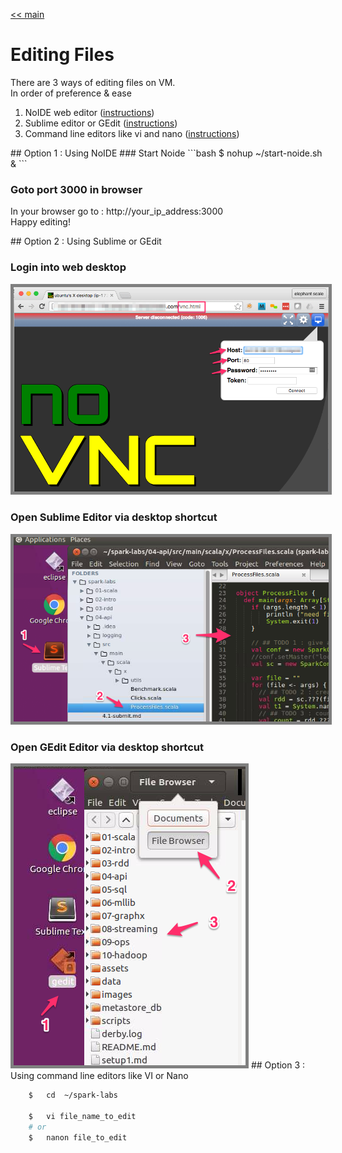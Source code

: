 <link rel='stylesheet' href='assets/css/main.css'/>

[<< main](README.md)

# Editing Files
There are 3 ways of editing files on VM.  
In order of preference & ease
1. NoIDE web editor (<a href="#noide">instructions</a>)
2. Sublime editor or GEdit (<a href="#sublime">instructions</a>)
3. Command line editors like vi and nano (<a href="#vi">instructions</a>)


<a name="noide"/>
## Option 1 : Using NoIDE
### Start Noide
```bash
    $   nohup   ~/start-noide.sh & 
```

### Goto port 3000 in browser
In your browser go to : http://your_ip_address:3000   
Happy editing!


<a name="sublime"/>
## Option 2 : Using Sublime or GEdit

### Login into web desktop
<img src="images/setup1d-vnc.png" style="border: 5px solid grey ; max-width:100%;" />

### Open Sublime Editor via desktop shortcut

<img src="images/4.1a-sublime.png" style="border: 5px solid grey ; max-width:100%;" />

### Open GEdit Editor via desktop shortcut
<img src="images/setup1f.png" style="border: 5px solid grey ; max-width:100%;" />




<a name="vi"/>
## Option 3 : Using command line editors like VI or Nano

```bash
    $   cd  ~/spark-labs

    $   vi file_name_to_edit
    # or
    $   nanon file_to_edit
```
